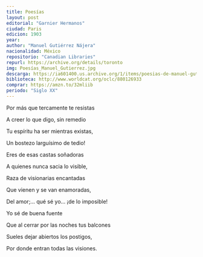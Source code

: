 ```yaml
---
title: Poesías 
layout: post
editorial: "Garnier Hermanos"
ciudad: Paris
edicion: 1903
year: 
author: "Manuel Gutiérrez Nájera"
nacionalidad: México
repositorio: "Canadian Libraries"
repurl: https://archive.org/details/toronto
img: Poesías_Manuel_Gutierrez.jpg
descarga: https://ia601400.us.archive.org/1/items/poesias-de-manuel-gutierrez-najera.-edicion-autorizada-por-la-vda-del-autor/Poes%C3%ADas%20de%20Manuel%20Guti%C3%A9rrez%20N%C3%A1jera.%20Edici%C3%B3n%20autorizada%20por%20la%20vda%20del%20autor.pdf
biblioteca: http://www.worldcat.org/oclc/880126933
comprar: https://amzn.to/32mliib
periodo: "Siglo XX"
---
```

 

Por más que tercamente te resistas 
 
A creer lo que digo, sin remedio 
 
Tu espíritu ha ser mientras existas, 
 
Un bostezo larguísimo de tedio! 
 
Eres de esas castas soñadoras 
 
A quienes nunca sacia lo visible, 
 
Raza de visionarias encantadas 
 
Que vienen y se van enamoradas, 
 
Del amor;... qué sé yo... ¡de lo imposible!
 
Yo sé de buena fuente 
 
Que al cerrar por las noches tus balcones 
 
Sueles dejar abiertos los postigos, 
 
Por donde entran todas las visiones.

